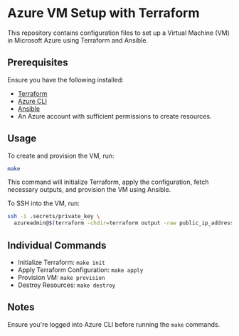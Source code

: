 # Azure VM Setup with Terraform

This repository contains configuration files to set up a Virtual Machine (VM) in Microsoft Azure using Terraform and Ansible.

## Prerequisites

Ensure you have the following installed:

- [Terraform](https://developer.hashicorp.com/terraform/install)
- [Azure CLI](https://learn.microsoft.com/en-us/cli/azure/install-azure-cli)
- [Ansible](https://docs.ansible.com/ansible/latest/installation_guide/intro_installation.html)
- An Azure account with sufficient permissions to create resources.

## Usage

To create and provision the VM, run:

```bash
make
```

This command will initialize Terraform, apply the configuration, fetch necessary
outputs, and provision the VM using Ansible.

To SSH into the VM, run:

```bash
ssh -i .secrets/private_key \
  azureadmin@$(terraform -chdir=terraform output -raw public_ip_address)
```

## Individual Commands

- Initialize Terraform: `make init`
- Apply Terraform Configuration: `make apply`
- Provision VM: `make provision`
- Destroy Resources: `make destroy`

## Notes

Ensure you're logged into Azure CLI before running the `make` commands.
